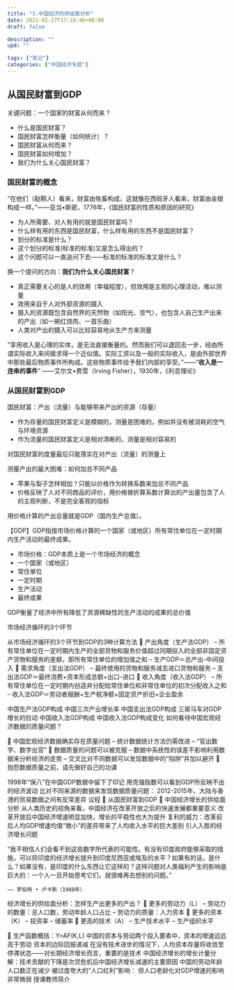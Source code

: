 ```yaml
---
title: "3.中国经济的供给面分析"
date: 2021-02-27T17:10:46+08:00
draft: false

description: ""
upd: ""

tags: ["笔记"]
categories: ["中国经济专题"]
---
```


## 从国民财富到GDP

关键问题：一个国家的财富从何而来？

- 什么是国民财富？
- 国民财富怎样衡量（如何统计）？
- 国民财富从何而来？
- 国民财富如何增加？
- 我们为什么关心国民财富？

### 国民财富的概念

“在他们（鞑靼人）看来，财富由牲畜构成，这就像在西班牙人看来，财富由金银构成一样。”——亚当•斯密，1776年，《国民财富的性质和原因的研究》

- 为人所需要、对人有用的就是国民财富吗？
- 什么样有用的东西是国民财富，什么样有用的东西不是国民财富？
- 划分的标准是什么？
- 这个划分的标准(标准的标准)又是怎么得出的？
- 这个问题可以一直追问下去——标准的标准的标准又是什么？

换一个提问的方向：**我们为什么关心国民财富**？

- 真正需要关心的是人的效用（幸福程度），但效用是主观的心理活动，难以测量
- 效用来自于人对外部资源的摄入
- 摄入的资源既包含自然界的天然物（如阳光、空气），也包含人自己生产出来的产出（如一碗红烧肉、一首乐曲）
- 人类对产出的摄入可以比较容易地从生产方来测量

“享用收入是心理的实体，是无法直接衡量的。然而我们可以退回去一步，经由所谓实际收入来间接求得一个近似值。实际工资以及一般的实际收入，是由外部世界中那些最后物质事件所构成。这些物质事件给予我们内部的享受。”——“**收入是一连串的事件**” ——艾尔文•费雪（Irving Fisher），1930年，《利息理论》

### 从国民财富到GDP

国民财富：产出（流量）与能够带来产出的资源（存量）

- 作为存量的国民财富定义是模糊的，测量是困难的，例如并没有被消耗的空气与环境资源
- 作为流量的国民财富定义是相对清晰的，测量是相对容易的

对国民财富的度量最后只能落实在对产出（流量）的测量上

测量产出的最大困难：如何加总不同产品

- 苹果与梨子怎样相加？只能以价格作为转换系数来加总不同产品
- 价格反映了人对不同商品的评价，用价格做折算系数计算出的产出量包含了人的主观判断，不是完全客观的指标

用价格计算的产出总量就是GDP（国内生产总值）。

【GDP】GDP指按市场价格计算的一个国家（或地区）所有常住单位在一定时期内生产活动的最终成果。

- 市场价格：GDP本质上是一个市场经济的概念
- 一个国家（或地区）
- 常住单位
- 一定时期
- 生产活动
- 最终成果

GDP衡量了经济中所有降低了资源稀缺性的生产活动的成果的总价值

市场经济循环的3个环节

从市场经济循环的3个环节到GDP的3种计算方法
	产出角度（生产法GDP）
–	所有常住单位在一定时期内生产的全部货物和服务价值超过同期投入的全部非固定资产货物和服务的差额，即所有常住单位的增加值之和
–	生产GDP＝总产出-中间投入
	需求角度（支出法GDP）
–	最终使用的货物和服务减去进口货物和服务
–	支出法GDP＝最终消费+资本形成总额+出口-进口
	收入角度（收入法GDP）
–	所有常住单位在一定时期内创造并分配给常住单位和非常住单位的初次分配收入之和
–	收入法GDP＝劳动者报酬+生产税净额+固定资产折旧+企业盈余

中国生产法GDP构成
中国三次产业增长率
中国支出法GDP构成
三架马车对GDP增长的拉动
中国收入法GDP构成
中国收入法GDP构成变化
如何看待中国宏观经济数据的质量问题？

	中国宏观经济数据确实存在质量问题
–	统计数据统计方法仍需改进
–	“官出数字、数字出官”
	数据质量的问题可以被克服
–	数据中系统性的误差不影响利用数据来分析经济的走势
–	交叉比对不同数据可以发现数据中的“陷阱”并加以避开
	抱怨数据质量之前，请先做好自己的功课

1998年“保八”在中国GDP数据中留下了印记
用克强指数可以看到GDP所反映不出的经济波动
比对不同来源的数据来发现数据质量问题：
2012-2015年，大陆与香港的贸易数据之间有反常差异
议程
	从国民财富到GDP
	中国经济增长的供给面分析
从人类历史的视角来看，中国经济在改革开放之后的快速发展都重要意义
改革开放后中国经济增速明显加快，增长的平稳性也大为提升
复利的威力：改革前后人均GDP增速均值“微小”的差异带来了人均收入水平的巨大差别
引人入胜的经济增长问题

“我不相信人们会看不到这些数字所代表的可能性。有没有印度政府能够采取的措施，可以将印度的经济增长提升到印度尼西亚或埃及的水平？如果有的话，是什么？如果没有，是印度的什么东西让它这样的？这样问题对人类福利产生的影响是巨大的：一个人一旦开始思考它们，就很难再去想别的问题。”

	—— 罗伯特 • 卢卡斯（1988年）
经济增长的供给面分析：怎样生产出更多的产出？
	更多的劳动力（L）
–	劳动力的数量：总人口数，劳动年龄人口占比
–	劳动力的质量：人力资本
	更多的资本（K）
–	投资率
–	储蓄率
	更高的技术（A）
–	生产技术水平
–	生产组织水平

	生产函数概括：Y=AF(K,L)
中国的资本与劳动两个投入要素中，资本的增速远远高于劳动
资本的边际回报递减
在没有技术进步的情况下，人均资本存量将收敛至停滞状态——对长期经济增长而言，重要的是技术
中国经济增长的增长计量分解：技术贡献的下降是次贷危机后中国经济增长减速的主要原因
中国的劳动年龄人口数正在减少
被过度夸大的“人口红利”影响：
但人口老龄化对GDP增速的影响非常微弱
授课教师简介